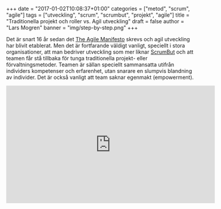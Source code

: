 +++
date = "2017-01-02T10:08:37+01:00"
categories = ["metod", "scrum", "agile"]
tags = ["utveckling", "scrum", "scrumbut", "projekt", "agile"]
title = "Traditionella projekt och roller vs. Agil utveckling"
draft = false
author = "Lars Mogren"
banner = "img/step-by-step.png"
+++

Det är snart 16 år sedan det [The Agile Manifesto](http://agilemanifesto.org/history.html)
skrevs och agil utveckling har blivit etablerat. Men det är fortfarande väldigt
vanligt, speciellt i stora organisationer, att man bedriver utveckling som mer
liknar [ScrumBut](https://www.scrum.org/scrumbut) och att teamen får stå tillbaka
för tunga traditionella projekt- eller förvaltningsmetoder. Teamen är sällan
speciellt sammansatta utifrån individers kompetenser och erfarenhet, utan snarare
en slumpvis blandning av individer. Det är också vanligt att team saknar egenmakt (empowerment).

<iframe width="560" height="315" src="https://www.youtube.com/embed/ucIqBXTXYJo" frameborder="0" allowfullscreen></iframe>
